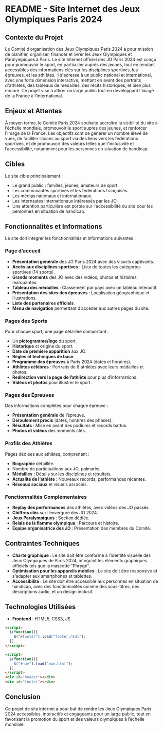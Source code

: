 # README - Site Internet des Jeux Olympiques Paris 2024

## Contexte du Projet
Le Comité d’organisation des Jeux Olympiques Paris 2024 a pour mission de planifier, organiser, financer et livrer les Jeux Olympiques et Paralympiques à Paris. Le site Internet officiel des JO Paris 2024 est conçu pour promouvoir le sport, en particulier auprès des jeunes, tout en rendant accessibles des informations clés sur les disciplines sportives, les épreuves, et les athlètes. Il s'adresse à un public national et international, avec une forte dimension interactive, mettant en avant des portraits d'athlètes, des tableaux de médailles, des récits historiques, et bien plus encore. Ce projet vise à attirer un large public tout en développant l'image de la France à l'international.

## Enjeux et Attentes
À moyen terme, le Comité Paris 2024 souhaite accroître la visibilité du site à l’échelle mondiale, promouvoir le sport auprès des jeunes, et renforcer l'image de la France. Les objectifs sont de générer un nombre élevé de vues, de faciliter l’accès au sport via des liens vers les fédérations sportives, et de promouvoir des valeurs telles que l’inclusivité et l’accessibilité, notamment pour les personnes en situation de handicap.

## Cibles
Le site cible principalement :
- Le grand public : familles, jeunes, amateurs de sport.
- Les communautés sportives et les fédérations françaises.
- Les médias nationaux et internationaux.
- Les internautes internationaux intéressés par les JO.
- Une attention particulière est portée sur l'accessibilité du site pour les personnes en situation de handicap.

## Fonctionnalités et Informations

Le site doit intégrer les fonctionnalités et informations suivantes :

### Page d’accueil
- **Présentation générale** des JO Paris 2024 avec des visuels captivants.
- **Accès aux disciplines sportives** : Liste de toutes les catégories sportives (14 sports).
- **Grands moments** des JO avec des vidéos, photos et histoires marquantes.
- **Tableau des médailles** : Classement par pays avec un tableau interactif.
- **Présentation des sites des épreuves** : Localisation géographique et illustrations.
- **Liste des partenaires officiels**.
- **Menu de navigation** permettant d’accéder aux autres pages du site.

### Pages des Sports
Pour chaque sport, une page détaillée comportant :
- Un **pictogramme/logo** du sport.
- **Historique** et origine du sport.
- **Date de première apparition** aux JO.
- **Règles et techniques de base**.
- **Programme des épreuves** à Paris 2024 (dates et horaires).
- **Athlètes célèbres** : Portraits de 8 athlètes avec leurs médailles et photos.
- **Redirection vers la page de l’athlète** pour plus d’informations.
- **Vidéos et photos** pour illustrer le sport.

### Pages des Épreuves
Des informations complètes pour chaque épreuve :
- **Présentation générale** de l’épreuve.
- **Déroulement précis** (dates, horaires des phases).
- **Résultats** : Mise en avant des podiums et records battus.
- **Photos et vidéos** des moments clés.

### Profils des Athlètes
Pages dédiées aux athlètes, comprenant :
- **Biographie** détaillée.
- Nombre de participations aux JO, palmarès.
- **Médailles** : Détails sur les disciplines et résultats.
- **Actualité de l’athlète** : Nouveaux records, performances récentes.
- **Réseaux sociaux** et visuels associés.

### Fonctionnalités Complémentaires
- **Replay des performances** des athlètes, avec vidéos des JO passés.
- **Chiffres clés** sur l’envergure des JO 2024.
- **Jeux Paralympiques** : Section dédiée.
- **Relais de la flamme olympique** : Parcours et histoire.
- **Équipe organisatrice des JO** : Présentation des membres du Comité.

## Contraintes Techniques
- **Charte graphique** : Le site doit être conforme à l’identité visuelle des Jeux Olympiques de Paris 2024, intégrant les éléments graphiques officiels tels que la mascotte "Phryge".
- **Optimisation pour les appareils mobiles** : Le site doit être responsive et s'adapter aux smartphones et tablettes.
- **Accessibilité** : Le site doit être accessible aux personnes en situation de handicap, avec des fonctionnalités comme des sous-titres, des descriptions audio, et un design inclusif.

## Technologies Utilisées
- **Frontend** : HTML5, CSS3, JS.
```html
<script> 
  $(function(){
    $("#footer").load("footer.html"); 
  });
</script> 

<script> 
  $(function(){
    $("#nav").load("nav.html"); 
  });
</script>
<div id="header"></div>
<div id="footer"></div>
```

## Conclusion
Ce projet de site internet a pour but de rendre les Jeux Olympiques Paris 2024 accessibles, interactifs et engageants pour un large public, tout en favorisant la promotion du sport et des valeurs olympiques à l’échelle mondiale.

